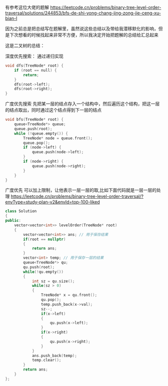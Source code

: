 有参考这位大佬的题解
https://leetcode.cn/problems/binary-tree-level-order-traversal/solutions/244853/bfs-de-shi-yong-chang-jing-zong-jie-ceng-xu-bian-l

因为之前总是把总结写在题解里，虽然说这些总结以及带给我潜移默化的影响，但是下次想看的时候找起来非常不方便，所以我决定开始把题解的总结给汇总起来

这是二叉树的总结：

深度优先搜索：
通过递归实现
```c++
void dfs(TreeNode* root) {
    if (root == null) {
        return;
    }
    dfs(root->left);
    dfs(root->right);
}
```

广度优先搜索
先把某一层的结点存入一个结构中，然后遍历这个结构，把这一层的结点取出，同时通过这个结点得到下一层的结点
```c++
void bfs(TreeNode* root) {
    queue<TreeNode*> queue;
    queue.push(root);
    while (!queue.empty()) {
        TreeNode* node = queue.front();
        queue.pop();
        if (node->left) {
            queue.push(node->left);
        }
        if (node->right) {
            queue.push(node->right);
        }
    }
}
```
广度优先 可以加上限制，让他表示一层一层的取,比如下面代码就是一层一层的处理
https://leetcode.cn/problems/binary-tree-level-order-traversal/?envType=study-plan-v2&envId=top-100-liked
```c++
class Solution 
{
public:
    vector<vector<int>> levelOrder(TreeNode* root) 
    {
        vector<vector<int>> ans; // 用于保存结果
        if(root == nullptr)
        {
            return ans;
        }
        vector<int> temp; // 用于保存一层的结果
        queue<TreeNode*> qu;
        qu.push(root);
        while(!qu.empty())
        {
            int sz = qu.size();
            while(sz > 0)
            {
                TreeNode* x = qu.front();
                qu.pop();
                temp.push_back(x->val);
                sz--;
                if(x->left)
                {
                    qu.push(x->left);
                }
                if(x->right)
                {
                    qu.push(x->right);
                }
            }
            ans.push_back(temp);
            temp.clear();
        }
        return ans;
    }
};
```
